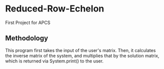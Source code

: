 # Reduced-Row-Echelon
First Project for APCS

## Methodology
This program first takes the input of the user's matrix. Then, it calculates the inverse matrix of the system, and multiplies that by the solution matrix, which is returned via System.print() to the user.
